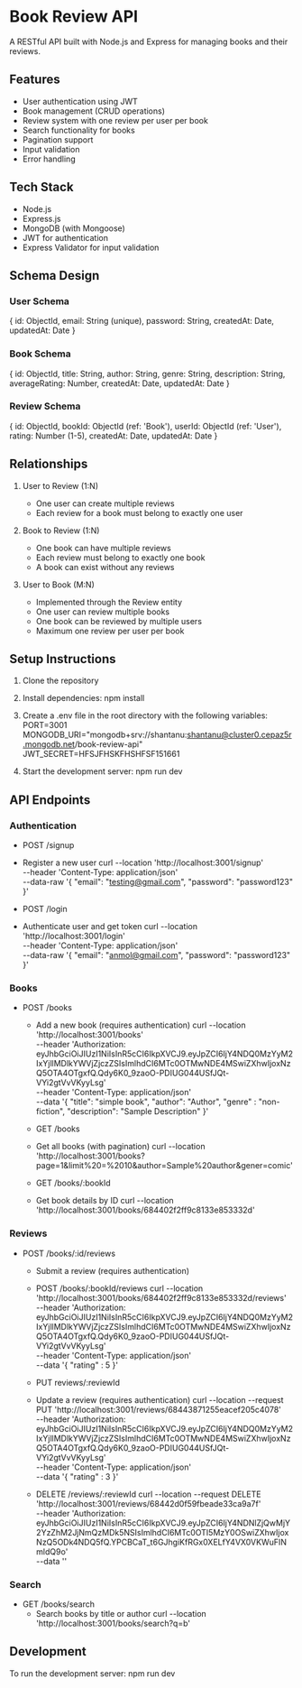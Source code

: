 # Book Review API

A RESTful API built with Node.js and Express for managing books and their reviews.

## Features

- User authentication using JWT
- Book management (CRUD operations)
- Review system with one review per user per book
- Search functionality for books
- Pagination support
- Input validation
- Error handling

## Tech Stack

- Node.js
- Express.js
- MongoDB (with Mongoose)
- JWT for authentication
- Express Validator for input validation

## Schema Design

### User Schema

{
id: ObjectId,
email: String (unique),
password: String,
createdAt: Date,
updatedAt: Date
}

### Book Schema

{
id: ObjectId,
title: String,
author: String,
genre: String,
description: String,
averageRating: Number,
createdAt: Date,
updatedAt: Date
}

### Review Schema

{
id: ObjectId,
bookId: ObjectId (ref: 'Book'),
userId: ObjectId (ref: 'User'),
rating: Number (1-5),
createdAt: Date,
updatedAt: Date
}

## Relationships

1. User to Review (1:N)
   - One user can create multiple reviews
   - Each review for a book must belong to exactly one user

2. Book to Review (1:N)
   - One book can have multiple reviews
   - Each review must belong to exactly one book
   - A book can exist without any reviews

3. User to Book (M:N)
   - Implemented through the Review entity
   - One user can review multiple books
   - One book can be reviewed by multiple users
   - Maximum one review per user per book

## Setup Instructions

1. Clone the repository
2. Install dependencies:
   npm install

3. Create a .env file in the root directory with the following variables:
   PORT=3001
   MONGODB_URI="mongodb+srv://shantanu:shantanu@cluster0.cepaz5r.mongodb.net/book-review-api"
   JWT_SECRET=HFSJFHSKFHSHFSF151661

4. Start the development server:
   npm run dev

## API Endpoints

### Authentication

- POST /signup
- Register a new user
  curl --location 'http://localhost:3001/signup' \
  --header 'Content-Type: application/json' \
  --data-raw '{
  "email": "testing@gmail.com",
  "password": "password123"
  }'

- POST /login
- Authenticate user and get token
  curl --location 'http://localhost:3001/login' \
  --header 'Content-Type: application/json' \
  --data-raw '{
  "email": "anmol@gmail.com",
  "password": "password123"
  }'

### Books

- POST /books

  - Add a new book (requires authentication)
    curl --location 'http://localhost:3001/books' \
    --header 'Authorization: eyJhbGciOiJIUzI1NiIsInR5cCI6IkpXVCJ9.eyJpZCI6IjY4NDQ0MzYyM2IxYjllMDlkYWVjZjczZSIsImlhdCI6MTc0OTMwNDE4MSwiZXhwIjoxNzQ5OTA4OTgxfQ.Qdy6K0_9zaoO-PDIUG044USfJQt-VYi2gtVvVKyyLsg' \
    --header 'Content-Type: application/json' \
    --data '{
    "title": "simple book",
    "author": "Author",
    "genre" : "non-fiction",
    "description": "Sample Description"
    }'

  - GET /books
  - Get all books (with pagination)
    curl --location 'http://localhost:3001/books?page=1&limit%20=%2010&author=Sample%20author&gener=comic'

  - GET /books/:bookId
  - Get book details by ID
    curl --location 'http://localhost:3001/books/684402f2ff9c8133e853332d'

### Reviews

- POST /books/:id/reviews

  - Submit a review (requires authentication)
  - POST /books/:bookId/reviews
    curl --location 'http://localhost:3001/books/684402f2ff9c8133e853332d/reviews' \
     --header 'Authorization: eyJhbGciOiJIUzI1NiIsInR5cCI6IkpXVCJ9.eyJpZCI6IjY4NDQ0MzYyM2IxYjllMDlkYWVjZjczZSIsImlhdCI6MTc0OTMwNDE4MSwiZXhwIjoxNzQ5OTA4OTgxfQ.Qdy6K0_9zaoO-PDIUG044USfJQt-VYi2gtVvVKyyLsg' \
     --header 'Content-Type: application/json' \
     --data '{
    "rating" : 5
    }'

  - PUT reviews/:reviewId
  - Update a review (requires authentication)
    curl --location --request PUT 'http://localhost:3001/reviews/68443871255eacef205c4078' \
    --header 'Authorization: eyJhbGciOiJIUzI1NiIsInR5cCI6IkpXVCJ9.eyJpZCI6IjY4NDQ0MzYyM2IxYjllMDlkYWVjZjczZSIsImlhdCI6MTc0OTMwNDE4MSwiZXhwIjoxNzQ5OTA4OTgxfQ.Qdy6K0_9zaoO-PDIUG044USfJQt-VYi2gtVvVKyyLsg' \
    --header 'Content-Type: application/json' \
    --data '{
    "rating" : 3
    }'

  - DELETE /reviews/:reviewId
    curl --location --request DELETE 'http://localhost:3001/reviews/68442d0f59fbeade33ca9a7f' \
    --header 'Authorization: eyJhbGciOiJIUzI1NiIsInR5cCI6IkpXVCJ9.eyJpZCI6IjY4NDNlZjQwMjY2YzZhM2JjNmQzMDk5NSIsImlhdCI6MTc0OTI5MzY0OSwiZXhwIjoxNzQ5ODk4NDQ5fQ.YPCBCaT_t6GJhgiKfRGx0XELfY4VX0VKWuFINmldQ9o' \
    --data ''

### Search

- GET /books/search
  - Search books by title or author
    curl --location 'http://localhost:3001/books/search?q=b'

## Development

To run the development server:
npm run dev
